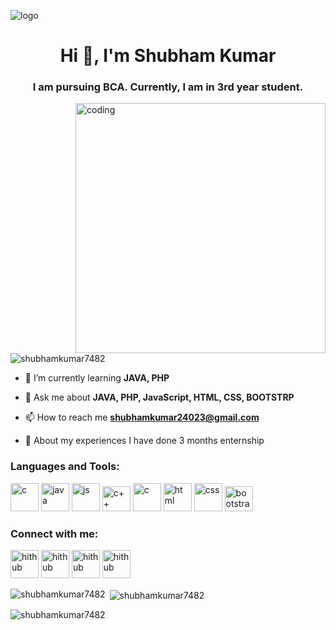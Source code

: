 ![logo](https://qrangers.com/wp-content/uploads/2021/07/Banner-Introduction-to-Coding.png)
<h1 align="center">Hi 👋, I'm Shubham Kumar</h1>
<h3 align="center"> I am pursuing BCA. Currently, I am in 3rd year student. </h3>
<img align="right" alt="coding" width="400" src="https://www.sarvika.com/wp-content/uploads/2021/03/Backend-Developer-Python-GIF-Dribble.gif">

<p align="left"> <img src="https://komarev.com/ghpvc/?username=shubhamkumar7482&label=Profile%20views&color=0e75b6&style=flat" alt="shubhamkumar7482" /> </p>

- 🌱 I’m currently learning **JAVA, PHP**

- 💬 Ask me about **JAVA, PHP, JavaScript, HTML, CSS, BOOTSTRP**

- 📫 How to reach me **shubhamkumar24023@gmail.com**

- 📄 About my experiences I have done 3 months enternship
<h3 align="left">Languages and Tools:</h3>
<p align="left"> 
<a herf="https://www.w3schools.com/java/default.asp"><img src="https://uxwing.com/wp-content/themes/uxwing/download/brands-and-social-media/java-programming-language-icon.png" alt="c" width="45" height="45"> </a>
<a herf="https://www.w3schools.com/php/default.asp"><img src="https://upload.wikimedia.org/wikipedia/commons/thumb/2/27/PHP-logo.svg/1200px-PHP-logo.svg.png" alt="java" width="45" height="45"> </a>
<a herf="https://www.w3schools.com/js/default.asp"><img src="https://cdn2.iconfinder.com/data/icons/designer-skills/128/code-programming-javascript-software-develop-command-language-512.png" alt="js" width="45" height="45"> </a>
<a herf="https://www.w3schools.com/cpp/default.asp"><img src="https://cdn3d.iconscout.com/3d/free/thumb/c-plus-plus-5728486-4781250.png" alt="c++" width="45" height="40"> </a>
<a herf="https://www.w3schools.com/c/index.php"><img src="https://img.icons8.com/color/512/c-programming.png" alt="c" width="45" height="45"> </a>
<a herf="https://www.w3schools.com/html/default.asp"><img src="https://images.vexels.com/media/users/3/166383/isolated/preview/6024bc5746d7436c727825dc4fc23c22-html-programming-language-icon.png" alt="html" width="45" height="45"> </a>
<a herf="https://www.w3schools.com/css/default.asp"><img src="https://upload.wikimedia.org/wikipedia/commons/thumb/d/d5/CSS3_logo_and_wordmark.svg/726px-CSS3_logo_and_wordmark.svg.png" alt="css" width="45" height="45"> </a>
<a herf="https://www.w3schools.com/bootstrap/bootstrap_ver.asp"><img src="https://upload.wikimedia.org/wikipedia/commons/thumb/b/b2/Bootstrap_logo.svg/1280px-Bootstrap_logo.svg.png" alt="bootstrap" width="45" height="40"> </a>
 </p>
 
 
 
<h3 align="left">Connect with me:</h3>
<p align="left">
<a herf="https://github.com/shubhamkumar7482"><img src="https://icon-library.com/images/github-icon-white/github-icon-white-5.jpg" alt="hithub" height='45'> </a>
<a herf="https://www.linkedin.com/in/shubham-kumar-260847210"><img src="https://static-00.iconduck.com/assets.00/linkedin-icon-512x512-vkm0drb1.png" alt="hithub" height='45'> </a>
<a herf="https://instagram.com/shubham__kumar_._._?igshid=ZDdkNTZiNTM="><img src="https://upload.wikimedia.org/wikipedia/commons/thumb/5/58/Instagram-Icon.png/1025px-Instagram-Icon.png" alt="hithub" height='45'> </a>
<a herf="https://www.facebook.com/profile.php?id=100034616250565"><img src="https://1000logos.net/wp-content/uploads/2017/02/Facebook-Logosu.png" alt="hithub" height='45'> </a>
</p>

<p><img align="left" src="https://github-readme-stats.vercel.app/api/top-langs?username=shubhamkumar7482&show_icons=true&locale=en&layout=compact" alt="shubhamkumar7482" /></p>

<p>&nbsp;<img align="center" src="https://github-readme-stats.vercel.app/api?username=shubhamkumar7482&show_icons=true&locale=en" alt="shubhamkumar7482" /></p>

<p><img align="center" src="https://github-readme-streak-stats.herokuapp.com/?user=shubhamkumar7482&" alt="shubhamkumar7482" /></p>
